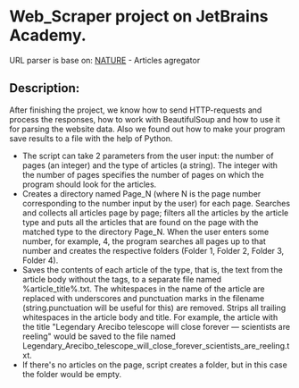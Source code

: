 # Web_Scraper project on JetBrains Academy.

URL parser is base on: [NATURE](https://www.nature.com/nature/articles?sort=PubDate&year=2020) - Articles agregator

## Description:

After finishing the project, we know how to send HTTP-requests and process the responses, how to work with BeautifulSoup
and how to use it for parsing the website data.
Also we found out how to make your program save results to a file with the help of Python.

- The script can take 2 parameters from the user input: the number of pages (an integer) and the type of articles (a string). 
The integer with the number of pages specifies the number of pages on which the program should look for the articles.
- Creates a directory named Page_N (where N is the page number corresponding to the number input by the user) for each page. 
Searches and collects all articles page by page; filters all the articles by the article type and puts all the articles that are
found on the page with the matched type to the directory Page_N. When the user enters some number, for example, 4, the program 
searches all pages up to that number and creates the respective folders (Folder 1, Folder 2, Folder 3, Folder 4).
- Saves the contents of each article of the type, that is, the text from the article body without the tags, to a separate 
file named %article_title%.txt. The whitespaces in the name of the article are replaced with underscores and 
punctuation marks in the filename (string.punctuation will be useful for this) are removed. Strips all trailing whitespaces in the article 
body and title. 
For example, the article with the title "Legendary Arecibo telescope will close forever — scientists are reeling" 
would be saved to the file named Legendary_Arecibo_telescope_will_close_forever_scientists_are_reeling.txt.
- If there's no articles on the page, script creates a folder, but in this case the folder would be empty.
